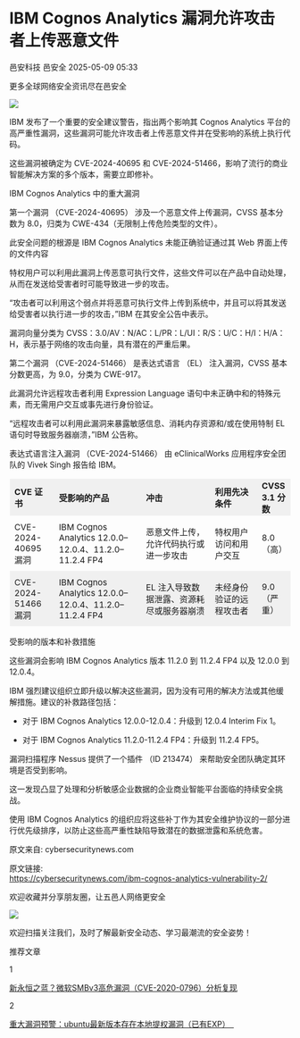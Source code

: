 #  IBM Cognos Analytics 漏洞允许攻击者上传恶意文件   
邑安科技  邑安全   2025-05-09 05:33  
  
更多全球网络安全资讯尽在邑安全  
  
![](https://mmbiz.qpic.cn/mmbiz_png/1N39PtINn8sQyd4ibGZtpCJ9ByZ5icq3nxHfWBsFYfcOcP9gImrqB821ZFT6LU4ibBUseT98E8voFucQTss27IfEQ/640?wx_fmt=png&from=appmsg "")  
  
IBM 发布了一个重要的安全建议警告，指出两个影响其 Cognos Analytics 平台的高严重性漏洞，这些漏洞可能允许攻击者上传恶意文件并在受影响的系统上执行代码。  
  
这些漏洞被确定为 CVE-2024-40695 和 CVE-2024-51466，影响了流行的商业智能解决方案的多个版本，需要立即修补。  
  
IBM Cognos Analytics 中的重大漏洞  
  
第一个漏洞 （CVE-2024-40695） 涉及一个恶意文件上传漏洞，CVSS 基本分数为 8.0，归类为 CWE-434（无限制上传危险类型的文件）。  
  
此安全问题的根源是 IBM Cognos Analytics 未能正确验证通过其 Web 界面上传的文件内容  
  
特权用户可以利用此漏洞上传恶意可执行文件，这些文件可以在产品中自动处理，从而在发送给受害者时可能导致进一步的攻击。  
  
“攻击者可以利用这个弱点并将恶意可执行文件上传到系统中，并且可以将其发送给受害者以执行进一步的攻击，”IBM 在其安全公告中表示。  
  
漏洞向量分类为 CVSS：3.0/AV：N/AC：L/PR：L/UI：R/S：U/C：H/I：H/A：H，表示基于网络的攻击向量，具有潜在的严重后果。  
  
第二个漏洞 （CVE-2024-51466） 是表达式语言 （EL） 注入漏洞，CVSS 基本分数更高，为 9.0，分类为 CWE-917。  
  
此漏洞允许远程攻击者利用 Expression Language 语句中未正确中和的特殊元素，而无需用户交互或事先进行身份验证。  
  
“远程攻击者可以利用此漏洞来暴露敏感信息、消耗内存资源和/或在使用特制 EL 语句时导致服务器崩溃，”IBM 公告称。  
  
表达式语言注入漏洞 （CVE-2024-51466） 由 eClinicalWorks 应用程序安全团队的 Vivek Singh 报告给 IBM。  
<table><tbody><tr style="box-sizing: border-box;background-color: rgb(240, 240, 240);"><td style="box-sizing: border-box;padding: 2px 8px;border: 1px solid rgba(0, 0, 0, 0);word-break: break-word;"><strong msttexthash="7544134" msthash="72" style="box-sizing: border-box;font-weight: bold;"><span leaf=""><span textstyle="" style="font-size: 15px;">CVE 证书</span></span></strong></td><td data-colwidth="131" style="box-sizing: border-box;padding: 2px 8px;border: 1px solid rgba(0, 0, 0, 0);word-break: break-word;"><strong msttexthash="17242355" msthash="73" style="box-sizing: border-box;font-weight: bold;"><span leaf=""><span textstyle="" style="font-size: 15px;">受影响的产品</span></span></strong></td><td style="box-sizing: border-box;padding: 2px 8px;border: 1px solid rgba(0, 0, 0, 0);word-break: break-word;"><strong msttexthash="4085822" msthash="74" style="box-sizing: border-box;font-weight: bold;"><span leaf=""><span textstyle="" style="font-size: 15px;">冲击</span></span></strong></td><td style="box-sizing: border-box;padding: 2px 8px;border: 1px solid rgba(0, 0, 0, 0);word-break: break-word;"><strong msttexthash="17124536" msthash="75" style="box-sizing: border-box;font-weight: bold;"><span leaf=""><span textstyle="" style="font-size: 15px;">利用先决条件</span></span></strong></td><td data-colwidth="115" style="box-sizing: border-box;padding: 2px 8px;border: 1px solid rgba(0, 0, 0, 0);word-break: break-word;"><strong msttexthash="8943688" msthash="76" style="box-sizing: border-box;font-weight: bold;"><span leaf=""><span textstyle="" style="font-size: 15px;">CVSS 3.1 分数</span></span></strong></td></tr><tr style="box-sizing: border-box;"><td style="box-sizing: border-box;padding: 2px 8px;border: 1px solid rgba(0, 0, 0, 0);word-break: break-word;"><section style="margin-top: 8px;margin-bottom: 8px;"><span leaf=""><span textstyle="" style="font-size: 15px;">CVE-2024-40695漏洞</span></span></section></td><td data-colwidth="131" style="box-sizing: border-box;padding: 2px 8px;border: 1px solid rgba(0, 0, 0, 0);word-break: break-word;"><section style="margin-top: 8px;margin-bottom: 8px;"><span leaf=""><span textstyle="" style="font-size: 15px;">IBM Cognos Analytics 12.0.0–12.0.4、11.2.0–11.2.4 FP4</span></span></section></td><td style="box-sizing: border-box;padding: 2px 8px;border: 1px solid rgba(0, 0, 0, 0);word-break: break-word;"><section style="margin-top: 8px;margin-bottom: 8px;"><span leaf=""><span textstyle="" style="font-size: 15px;">恶意文件上传，允许代码执行或进一步攻击</span></span></section></td><td style="box-sizing: border-box;padding: 2px 8px;border: 1px solid rgba(0, 0, 0, 0);word-break: break-word;"><section style="margin-top: 8px;margin-bottom: 8px;"><span leaf=""><span textstyle="" style="font-size: 15px;">特权用户访问和用户交互</span></span></section></td><td data-colwidth="115" style="box-sizing: border-box;padding: 2px 8px;border: 1px solid rgba(0, 0, 0, 0);word-break: break-word;"><section style="margin-top: 8px;margin-bottom: 8px;"><span leaf=""><span textstyle="" style="font-size: 15px;">8.0（高）</span></span></section></td></tr><tr style="box-sizing: border-box;background-color: rgb(240, 240, 240);"><td style="box-sizing: border-box;padding: 2px 8px;border: 1px solid rgba(0, 0, 0, 0);word-break: break-word;"><section style="margin-top: 8px;margin-bottom: 8px;"><span leaf=""><span textstyle="" style="font-size: 15px;">CVE-2024-51466漏洞</span></span></section></td><td data-colwidth="131" style="box-sizing: border-box;padding: 2px 8px;border: 1px solid rgba(0, 0, 0, 0);word-break: break-word;"><section style="margin-top: 8px;margin-bottom: 8px;"><span leaf=""><span textstyle="" style="font-size: 15px;">IBM Cognos Analytics 12.0.0–12.0.4、11.2.0–11.2.4 FP4</span></span></section></td><td style="box-sizing: border-box;padding: 2px 8px;border: 1px solid rgba(0, 0, 0, 0);word-break: break-word;"><section style="margin-top: 8px;margin-bottom: 8px;"><span leaf=""><span textstyle="" style="font-size: 15px;">EL 注入导致数据泄露、资源耗尽或服务器崩溃</span></span></section></td><td style="box-sizing: border-box;padding: 2px 8px;border: 1px solid rgba(0, 0, 0, 0);word-break: break-word;"><section style="margin-top: 8px;margin-bottom: 8px;"><span leaf=""><span textstyle="" style="font-size: 15px;">未经身份验证的远程攻击者</span></span></section></td><td data-colwidth="115" style="box-sizing: border-box;padding: 2px 8px;border: 1px solid rgba(0, 0, 0, 0);word-break: break-word;"><section style="margin-top: 8px;margin-bottom: 8px;"><span leaf=""><span textstyle="" style="font-size: 15px;">9.0（严重）</span></span></section></td></tr></tbody></table>  
受影响的版本和补救措施  
  
这些漏洞会影响 IBM Cognos Analytics 版本 11.2.0 到 11.2.4 FP4 以及 12.0.0 到 12.0.4。  
  
IBM 强烈建议组织立即升级以解决这些漏洞，因为没有可用的解决方法或其他缓解措施。建议的补救路径包括：  
- 对于 IBM Cognos Analytics 12.0.0-12.0.4：升级到 12.0.4 Interim Fix 1。  
  
- 对于 IBM Cognos Analytics 11.2.0-11.2.4 FP4：升级到 11.2.4 FP5。  
  
漏洞扫描程序 Nessus 提供了一个插件 （ID 213474） 来帮助安全团队确定其环境是否受到影响。  
  
这一发现凸显了处理和分析敏感企业数据的企业商业智能平台面临的持续安全挑战。  
  
使用 IBM Cognos Analytics 的组织应将这些补丁作为其安全维护协议的一部分进行优先级排序，以防止这些高严重性缺陷导致潜在的数据泄露和系统危害。  
  
原文来自: cybersecuritynews.com  
  
原文链接:   
https://cybersecuritynews.com/ibm-cognos-analytics-vulnerability-2/  
  
欢迎收藏并分享朋友圈，让五邑人网络更安全  
  
![](https://mmbiz.qpic.cn/mmbiz_jpg/1N39PtINn8tD9ic928O6vIrMg4fuib48e1TsRj9K9Cz7RZBD2jjVZcKm1N4QrZ4bwBKZic5crOdItOcdDicPd3yBSg/640?wx_fmt=jpeg "")  
  
欢迎扫描关注我们，及时了解最新安全动态、学习最潮流的安全姿势！  
  
推荐文章  
  
1  
  
[新永恒之蓝？微软SMBv3高危漏洞（CVE-2020-0796）分析复现](http://mp.weixin.qq.com/s?__biz=MzUyMzczNzUyNQ==&mid=2247488913&idx=1&sn=acbf595a4a80dcaba647c7a32fe5e06b&chksm=fa39554bcd4edc5dc90019f33746404ab7593dd9d90109b1076a4a73f2be0cb6fa90e8743b50&scene=21#wechat_redirect)  
  
  
2  
  
[重大漏洞预警：ubuntu最新版本存在本地提权漏洞（已有EXP）　](http://mp.weixin.qq.com/s?__biz=MzUyMzczNzUyNQ==&mid=2247483652&idx=1&sn=b2f2ec90db499e23cfa252e9ee743265&chksm=fa3941decd4ec8c83a268c3480c354a621d515262bcbb5f35e1a2dde8c828bdc7b9011cb5072&scene=21#wechat_redirect)  
  
  
  
